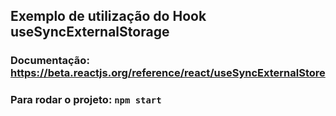## Exemplo de utilização do Hook useSyncExternalStorage

### Documentação: https://beta.reactjs.org/reference/react/useSyncExternalStore

### Para rodar o projeto: `npm start`
